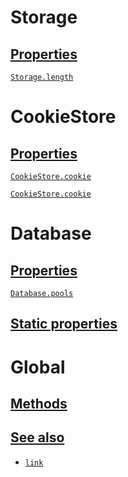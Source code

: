 # Storage

## [Properties]()

[`Storage.length`]()

# CookieStore

## [Properties]()

[`CookieStore.cookie`]()

[`CookieStore.cookie`]()

# Database

## [Properties]()

[`Database.pools`]()

## [Static properties]()

# Global

## [Methods]()

## [See also]()

-   [`link`]()
